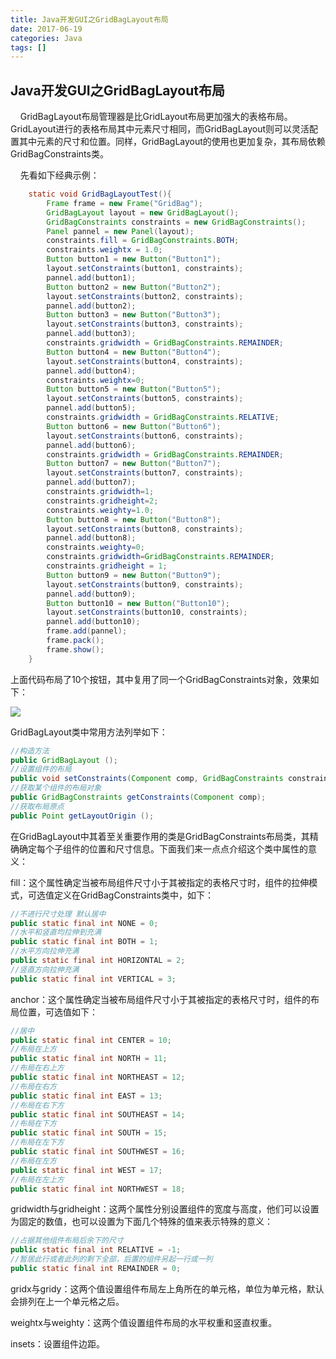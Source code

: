 ```yaml
---
title: Java开发GUI之GridBagLayout布局
date: 2017-06-19
categories: Java
tags: []
---
```

## Java开发GUI之GridBagLayout布局

    GridBagLayout布局管理器是比GridLayout布局更加强大的表格布局。GridLayout进行的表格布局其中元素尺寸相同，而GridBagLayout则可以灵活配置其中元素的尺寸和位置。同样，GridBagLayout的使用也更加复杂，其布局依赖GridBagConstraints类。

    先看如下经典示例：

```java
    static void GridBagLayoutTest(){
        Frame frame = new Frame("GridBag");
        GridBagLayout layout = new GridBagLayout();
        GridBagConstraints constraints = new GridBagConstraints();
        Panel pannel = new Panel(layout);
        constraints.fill = GridBagConstraints.BOTH;
        constraints.weightx = 1.0;
        Button button1 = new Button("Button1");
        layout.setConstraints(button1, constraints);
        pannel.add(button1);
        Button button2 = new Button("Button2");
        layout.setConstraints(button2, constraints);
        pannel.add(button2);
        Button button3 = new Button("Button3");
        layout.setConstraints(button3, constraints);
        pannel.add(button3);
        constraints.gridwidth = GridBagConstraints.REMAINDER;
        Button button4 = new Button("Button4");
        layout.setConstraints(button4, constraints);
        pannel.add(button4);
        constraints.weightx=0;
        Button button5 = new Button("Button5");
        layout.setConstraints(button5, constraints);
        pannel.add(button5);
        constraints.gridwidth = GridBagConstraints.RELATIVE;
        Button button6 = new Button("Button6");
        layout.setConstraints(button6, constraints);
        pannel.add(button6);
        constraints.gridwidth = GridBagConstraints.REMAINDER;
        Button button7 = new Button("Button7");
        layout.setConstraints(button7, constraints);
        pannel.add(button7);
        constraints.gridwidth=1;
        constraints.gridheight=2;
        constraints.weighty=1.0;
        Button button8 = new Button("Button8");
        layout.setConstraints(button8, constraints);
        pannel.add(button8);
        constraints.weighty=0;
        constraints.gridwidth=GridBagConstraints.REMAINDER;
        constraints.gridheight = 1;
        Button button9 = new Button("Button9");
        layout.setConstraints(button9, constraints);
        pannel.add(button9);
        Button button10 = new Button("Button10");
        layout.setConstraints(button10, constraints);
        pannel.add(button10);
        frame.add(pannel);
        frame.pack();
        frame.show();
    }
```

上面代码布局了10个按钮，其中复用了同一个GridBagConstraints对象，效果如下：

![](https://static.oschina.net/uploads/space/2017/0619/144005_kBPa_2340880.png)

GridBagLayout类中常用方法列举如下：

```java
//构造方法
public GridBagLayout ();
//设置组件的布局
public void setConstraints(Component comp, GridBagConstraints constraints);
//获取某个组件的布局对象
public GridBagConstraints getConstraints(Component comp);
//获取布局原点
public Point getLayoutOrigin ();
```

在GridBagLayout中其着至关重要作用的类是GridBagConstraints布局类，其精确确定每个子组件的位置和尺寸信息。下面我们来一点点介绍这个类中属性的意义：

fill：这个属性确定当被布局组件尺寸小于其被指定的表格尺寸时，组件的拉伸模式，可选值定义在GridBagConstraints类中，如下：

```java
//不进行尺寸处理 默认居中
public static final int NONE = 0;
//水平和竖直均拉伸到充满
public static final int BOTH = 1;
//水平方向拉伸充满
public static final int HORIZONTAL = 2;
//竖直方向拉伸充满
public static final int VERTICAL = 3;

```

anchor：这个属性确定当被布局组件尺寸小于其被指定的表格尺寸时，组件的布局位置，可选值如下：

```java
//居中
public static final int CENTER = 10;
//布局在上方
public static final int NORTH = 11;
//布局在右上方
public static final int NORTHEAST = 12;
//布局在右方
public static final int EAST = 13;
//布局在右下方
public static final int SOUTHEAST = 14;
//布局在下方
public static final int SOUTH = 15;
//布局在左下方
public static final int SOUTHWEST = 16;
//布局在左方
public static final int WEST = 17;
//布局在左上方
public static final int NORTHWEST = 18;
```

gridwidth与gridheight：这两个属性分别设置组件的宽度与高度，他们可以设置为固定的数值，也可以设置为下面几个特殊的值来表示特殊的意义：

```java
//占据其他组件布局后余下的尺寸
public static final int RELATIVE = -1;
//暂居此行或者此列的剩下全部，后置的组件另起一行或一列
public static final int REMAINDER = 0;
```

gridx与gridy：这两个值设置组件布局左上角所在的单元格，单位为单元格，默认会排列在上一个单元格之后。

weightx与weighty：这两个值设置组件布局的水平权重和竖直权重。

insets：设置组件边距。
